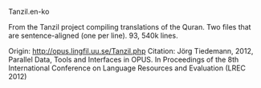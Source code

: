 Tanzil.en-ko

From the Tanzil project compiling translations of the Quran. Two files that are
sentence-aligned (one per line). 93, 540k lines.

Origin: http://opus.lingfil.uu.se/Tanzil.php
Citation:
 Jörg Tiedemann, 2012, Parallel Data, Tools and Interfaces in OPUS. In
 Proceedings of the 8th International Conference on Language Resources and
 Evaluation (LREC 2012)
